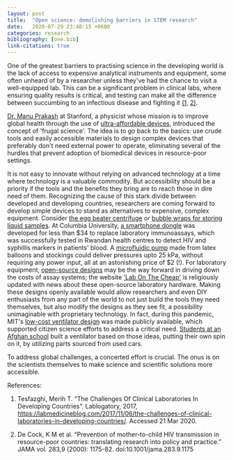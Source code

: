 ```yaml
---
layout: post
title:  "Open science: demolishing barriers in STEM research"
date:   2020-07-29 23:40:15 +0600
categories: research
bibliography: [one.bib]
link-citations: true
---
```


One of the greatest barriers to practising science in the developing world is the lack of access to expensive analytical instruments and equipment, some often unheard of by a researcher unless they've had the chance to visit a well-equipped lab. This can be a significant problem in clinical labs, where ensuring quality results is critical, and testing can make all the difference between succumbing to an infectious disease and fighting it [(1](https://labmedicineblog.com/2017/11/06/the-challenges-of-clinical-laboratories-in-developing-countries/), [2)](https://pubmed.ncbi.nlm.nih.gov/10703780/).

[Dr. Manu Prakash](https://ui.adsabs.harvard.edu/abs/2018APS..MARP61004P/abstract) at Stanford, a physicist whose mission is to improve global health through the use of [ultra-affordable devices](https://today.mims.com/frugal-science--one-man-s-quest-to-revolutionise-healthcare-and-science), introduced the concept of 'frugal science'. The idea is to go back to the basics: use crude tools and easily accessible materials to design complex devices that preferably don't need external power to operate, eliminating several of the hurdles that prevent adoption of biomedical devices in resource-poor settings.

It is not easy to innovate without relying on advanced technology at a time where technology is a valuable commodity. But accessibility should be a priority if the tools and the benefits they bring are to reach those in dire need of them. Recognizing the cause of this stark divide between developed and developing countries, researchers are coming forward to develop simple devices to stand as alternatives to expensive, complex equipment. Consider [the egg beater centrifuge](https://pubs.rsc.org/en/content/articlelanding/2008/LC/b809830c#!divAbstract) or [bubble wraps for storing liquid samples](https://pubs.acs.org/doi/10.1021/ac501206m). At Columbia University, [a smartphone dongle](https://stm.sciencemag.org/content/7/273/273re1.full) was developed for less than $34 to replace laboratory immunoassays, which was successfully tested in Rwandan health centres to detect HIV and syphillis markers in patients' blood. A [microfluidic pump](https://pubs.rsc.org/en/content/articlelanding/2019/lc/c9lc00618d#!divAbstract) made from latex balloons and stockings could deliver pressures upto 25 kPa, without requiring any power input, all at an astonishing price of $2 (!). For laboratory equipment, [open-source designs](https://www.nature.com/news/open-hardware-pioneers-push-for-low-cost-lab-kit-1.19518) may be the way forward in driving down the costs of assay systems; the website ['Lab On The Cheap'](http://www.labonthecheap.com/) is religiously updated with news about these open-source laboratory hardware. Making these designs openly available would allow researchers and even DIY enthusiasts from any part of the world to not just build the tools they need themselves, but also modify the designs as they see fit, a possibility unimaginable with proprietary technology. In fact, during this pandemic, MIT's [low-cost ventilator design](https://emergency-vent.mit.edu/) was made publicly available, which supported citizen science efforts to address a critical need. [Students at an Afghan school](https://www.fastcompany.com/90504728/afghanistans-all-girl-robotics-team-is-building-emergency-ventilators-out-of-car-parts) built a ventilator based on those ideas, putting their own spin on it, by utilizing parts sourced from used cars.

To address global challenges, a concerted effort is crucial. The onus is on the scientists themselves to make science and scientific solutions more accessible. 

References:
1. Tesfazghi, Merih T. "The Challenges Of Clinical Laboratories In Developing Countries". Lablogatory, 2017, https://labmedicineblog.com/2017/11/06/the-challenges-of-clinical-laboratories-in-developing-countries/. Accessed 21 Mar 2020.

2. De Cock, K M et al. “Prevention of mother-to-child HIV transmission in resource-poor countries: translating research into policy and practice.” JAMA vol. 283,9 (2000): 1175-82. doi:10.1001/jama.283.9.1175